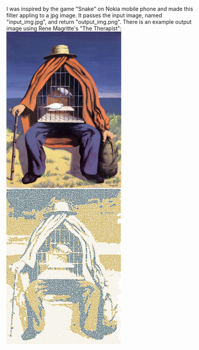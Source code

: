 I was inspired by the game "Snake" on Nokia mobile phone and made this filter appling to a jpg image. It passes the input image, named "input_img.jpg", and return "output_img.png". There is an example output image using Rene Magritte's "The Therapist":
<br/>
<img title="example input image" alt="example input image" src="./example_input.jpg" width="300vh" height="auto">
<img title="example output image" alt="example output image" src="./example_output.png" width="300vh" height="auto">
